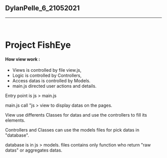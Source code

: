 ## DylanPelle_6_21052021
---
<br>  


# Project FishEye


#### How view work :

- Views is controlled by file view.js,
- Logic is controlled by Controllers,
- Access datas is controlled by Models.
- main.js directed user actions and details.


Entry point is js > main.js

main.js call "js > view to display datas on the pages.

View use differents Classes for datas and use the controllers to fill its elements.

Controllers and Classes can use the models files for pick datas in "database".

database is in js > models. files contains only function who return "raw datas" or aggregates datas. 

